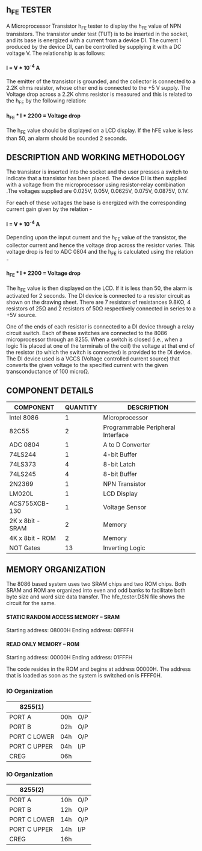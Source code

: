 
## h<sub>FE</sub> TESTER

A Microprocessor Transistor h<sub>FE</sub> tester to display the h<sub>FE</sub> value of NPN transistors. The transistor under test (TUT) is to be inserted in the socket, and its base is energized with a current from a device DI. The current I produced by the device DI, can be controlled by supplying it with a DC voltage V. The relationship is as follows:

#### I = V * 10<sup>-4</sup> A

The emitter of the transistor is grounded, and the collector is connected to a 2.2K ohms resistor, whose other end is connected to the +5 V supply. The Voltage drop across a 2.2K ohms resistor is measured and this is related to the h<sub>FE</sub> by the following relation:

#### h<sub>FE</sub> * I * 2200 = Voltage drop

The h<sub>FE</sub> value should be displayed on a LCD display. If the hFE value is less than 50, an alarm should be sounded 2 seconds.

## DESCRIPTION AND WORKING METHODOLOGY

The transistor is inserted into the socket and the user presses a switch to indicate that a transistor has been placed. The device DI is then supplied with a voltage from the microprocessor using resistor-relay combination .The voltages supplied are 0.025V, 0.05V, 0.0625V, 0.075V, 0.0875V, 0.1V.

For each of these voltages the base is energized with the corresponding current gain given by the relation -
#### I = V * 10<sup>-4</sup> A

Depending upon the input current and the h<sub>FE</sub> value of the transistor, the collector current and hence the voltage drop across the resistor varies. This voltage drop is fed to ADC 0804 and the h<sub>FE</sub> is calculated using the relation -

#### h<sub>FE</sub> * I * 2200 = Voltage drop

The h<sub>FE</sub> value is then displayed on the LCD. If it is less than 50, the alarm is activated for 2 seconds. The DI device is connected to a resistor circuit as shown on the drawing sheet. There are 7 resistors of resistances 9.8KΩ, 4 resistors of 25Ω and 2 resistors of 50Ω respectively connected in series to a +5V source.

One of the ends of each resistor is connected to a DI device through a relay circuit switch. Each of these switches are connected to the 8086 microprocessor through an 8255. When a switch is closed (i.e., when a logic 1 is placed at one of the terminals of the coil) the voltage at that end of the resistor (to which the switch is connected) is provided to the DI device. The DI device used is a VCCS (Voltage controlled current source) that converts the given voltage to the specified current with the given transconductance of 100 microΩ.

## COMPONENT DETAILS

| COMPONENT  | QUANTITY | DESCRIPTION |
| ------------- | ------------- | -------------- |
| Intel 8086  | 1  | Microprocessor |
| 82C55  | 2  | Programmable Peripheral Interface |
| ADC 0804 | 1 | A to D Converter |
|74LS244| 1 |4-bit Buffer|
|74LS373| 4 |8-bit Latch|
|74LS245| 4 |8-bit Buffer|
|2N2369| 1 |NPN Transistor|
|LM020L| 1 |LCD Display|
|ACS755XCB-130| 1 |Voltage Sensor|
|2K x 8bit - SRAM| 2 |Memory|
|4K x 8bit - ROM| 2 |Memory|
|NOT Gates| 13 |Inverting Logic|

## MEMORY ORGANIZATION

The 8086 based system uses two SRAM chips and two ROM chips. Both SRAM and ROM are organized into even and odd banks to facilitate both byte size and word size data transfer. The hfe_tester.DSN file shows the circuit for the same.

#### STATIC RANDOM ACCESS MEMORY – SRAM

Starting address: 08000H
Ending address: 08FFFH

#### READ ONLY MEMORY – ROM
Starting address: 00000H
Ending address: 01FFFH

The code resides in the ROM and begins at address 00000H. The address that is loaded as soon as the system is switched on is FFFF0H.

### IO Organization

|8255(1)|||
|--|--|--|
|PORT A| 00h |O/P|
|PORT B| 02h |O/P|
|PORT C LOWER| 04h |O/P|
|PORT C UPPER| 04h |I/P|
|CREG |06h| |

### IO Organization

|8255(2)|||
|--|--|--|
|PORT A| 10h |O/P|
|PORT B| 12h |O/P|
|PORT C LOWER| 14h |O/P|
|PORT C UPPER| 14h |I/P|
|CREG |16h| |
